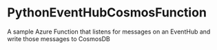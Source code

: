 # PythonEventHubCosmosFunction
A sample Azure Function that listens for messages on an EventHub and write those messages to CosmosDB
